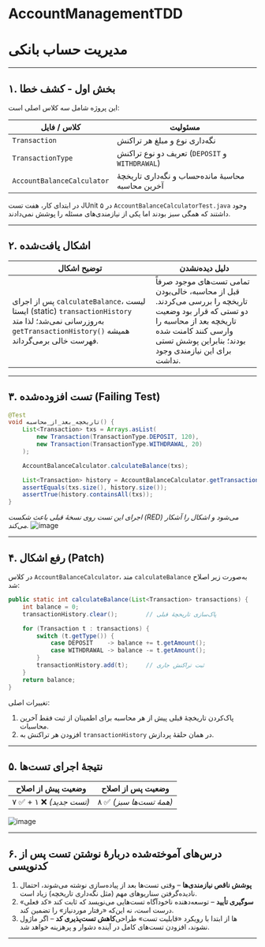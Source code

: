 # AccountManagementTDD
# مدیریت حساب بانکی

---

## ۱. بخش اول - کشف خطا

این پروژه شامل سه کلاس اصلی است:

| کلاس / فایل | مسئولیت |
|-------------|---------|
| `Transaction` | نگه‌داری نوع و مبلغ هر تراکنش |
| `TransactionType` | تعریف دو نوع تراکنش (`DEPOSIT` و `WITHDRAWAL`) |
| `AccountBalanceCalculator` | محاسبهٔ مانده‌حساب و نگه‌داری تاریخچهٔ آخرین محاسبه |

در ابتدای کار، هفت تست JUnit ۵ در `AccountBalanceCalculatorTest.java` وجود داشتند که همگی سبز بودند اما یکی از نیازمندی‌های مسئله را پوشش نمی‌دادند.

---

## ۲. اشکال یافت‌شده

| توضیح اشکال | دلیل دیده‌نشدن |
|-------------|----------------|
| پس از اجرای `calculateBalance`، لیست ایستا (static) `transactionHistory` به‌روزرسانی نمی‌شد؛ لذا متد `getTransactionHistory()` همیشه فهرست خالی برمی‌گرداند. | تمامی تست‌های موجود صرفاً قبل از محاسبه، خالی‌بودن تاریخچه را بررسی می‌کردند. دو تستی که قرار بود وضعیت تاریخچه بعد از محاسبه را وارسی کنند کامنت شده بودند؛ بنابراین پوشش تستی برای این نیازمندی وجود نداشت. |

---

## ۳. تست افزوده‌شده (Failing Test)

```java
@Test
void تاریخچه_بعد_از_محاسبه() {
    List<Transaction> txs = Arrays.asList(
        new Transaction(TransactionType.DEPOSIT, 120),
        new Transaction(TransactionType.WITHDRAWAL, 20)
    );

    AccountBalanceCalculator.calculateBalance(txs);

    List<Transaction> history = AccountBalanceCalculator.getTransactionHistory();
    assertEquals(txs.size(), history.size());
    assertTrue(history.containsAll(txs));
}
```

*اجرای این تست روی نسخهٔ قبلی باعث شکست (RED) می‌شود و اشکال را آشکار می‌کند.*
![image](https://github.com/user-attachments/assets/9a7ef9a0-0141-422b-af57-c484ac724a57)


---

## ۴. رفع اشکال (Patch)

در کلاس `AccountBalanceCalculator`، متد `calculateBalance` به‌صورت زیر اصلاح شد:

```java
public static int calculateBalance(List<Transaction> transactions) {
    int balance = 0;
    transactionHistory.clear();        // پاک‌سازی تاریخچهٔ قبلی

    for (Transaction t : transactions) {
        switch (t.getType()) {
            case DEPOSIT    -> balance += t.getAmount();
            case WITHDRAWAL -> balance -= t.getAmount();
        }
        transactionHistory.add(t);     // ثبت تراکنش جاری
    }
    return balance;
}
```

تغییرات اصلی:
1. پاک‌کردن تاریخچهٔ قبلی پیش از هر محاسبه برای اطمینان از ثبت فقط آخرین محاسبات.
2. افزودن هر تراکنش به `transactionHistory` در همان حلقهٔ پردازش.

---

## ۵. نتیجهٔ اجرای تست‌ها

| وضعیت پیش از اصلاح | وضعیت پس از اصلاح |
|--------------------|-------------------|
| ۷ ✅ + ۱ ❌ *(تست جدید)* | ۸ ✅ *(همهٔ تست‌ها سبز)* |

![image](https://github.com/user-attachments/assets/5d041b9a-87a5-4d32-a561-decaa307b418)

---

## ۶. درس‌های آموخته‌شده دربارهٔ نوشتن تست پس از کدنویسی

1. **پوشش ناقص نیازمندی‌ها** – وقتی تست‌ها بعد از پیاده‌سازی نوشته می‌شوند، احتمال نادیده‌گرفتن سناریوهای مهم (مثل نگه‌داری تاریخچه) زیاد است.
2. **سوگیری تأیید** – توسعه‌دهنده ناخودآگاه تست‌هایی می‌نویسد که ثابت کند «کد فعلی» درست است، نه این‌که «رفتار موردنیاز» را تضمین کند.
3. **کاهش تست‌پذیری کد** – اگر ماژول‌‎ها از ابتدا با رویکرد «قابلیت تست» طراحی نشوند، افزودن تست‌های کامل در آینده دشوار و پرهزینه خواهد شد.

---
